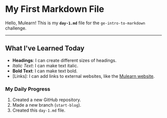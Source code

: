 # My First Markdown File

Hello, Mulearn! This is my **`day-1.md`** file for the `ge-intro-to-markdown` challenge.

---

## What I've Learned Today

* **Headings**: I can create different sizes of headings.
* *Italic Text*: I can make text italic.
* **Bold Text**: I can make text bold.
* [Links]: I can add links to external websites, like the [Mulearn website](https://mulearn.org/).

### My Daily Progress

1.  Created a new GitHub repository.
2.  Made a new branch (`start-blog`).
3.  Created this `day-1.md` file.
